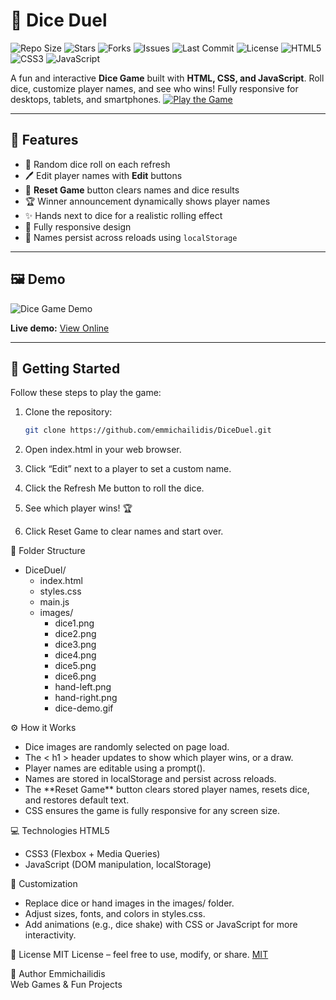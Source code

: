 # 🎲 Dice Duel

![Repo Size](https://img.shields.io/github/repo-size/emmichailidis/DiceDuel)
![Stars](https://img.shields.io/github/stars/emmichailidis/DiceDuel?style=social)
![Forks](https://img.shields.io/github/forks/emmichailidis/DiceDuel?style=social)
![Issues](https://img.shields.io/github/issues/emmichailidis/DiceDuel)
![Last Commit](https://img.shields.io/github/last-commit/emmichailidis/DiceDuel)
![License](https://img.shields.io/github/license/emmichailidis/DiceDuel)
![HTML5](https://img.shields.io/badge/HTML5-orange?logo=html5)
![CSS3](https://img.shields.io/badge/CSS3-blue?logo=css3)
![JavaScript](https://img.shields.io/badge/JavaScript-yellow?logo=javascript)

A fun and interactive **Dice Game** built with **HTML, CSS, and JavaScript**. Roll dice, customize player names, and see who wins! Fully responsive for desktops, tablets, and smartphones.
[![Play the Game](https://img.shields.io/badge/🎲%20Play%20Dice%20Duel-blue?style=for-the-badge)](https://emmichailidis.github.io/DiceDuel/)

---

## 🌟 Features

- 🎯 Random dice roll on each refresh  
- 🖊️ Edit player names with **Edit** buttons
- 🔁 **Reset Game** button clears names and dice results 
- 🏆 Winner announcement dynamically shows player names  
- ✨ Hands next to dice for a realistic rolling effect  
- 📱 Fully responsive design  
- 💾 Names persist across reloads using `localStorage`  

---

## 🖼️ Demo

![Dice Game Demo](./images/dice-demo.gif)

**Live demo:** [View Online](https://emmichailidis.github.io/DiceDuel/)

---

## 🚀 Getting Started

Follow these steps to play the game:

1. Clone the repository:  
   ```bash
   git clone https://github.com/emmichailidis/DiceDuel.git

2. Open index.html in your web browser.

3. Click “Edit” next to a player to set a custom name.

4. Click the Refresh Me button to roll the dice.

5. See which player wins! 🏆
6. Click Reset Game to clear names and start over.

📁 Folder Structure
<ul> <li>DiceDuel/ <ul> <li>index.html</li> <li>styles.css</li> <li>main.js</li> <li>images/ <ul> <li>dice1.png</li> <li>dice2.png</li> <li>dice3.png</li> <li>dice4.png</li> <li>dice5.png</li> <li>dice6.png</li> <li>hand-left.png</li> <li>hand-right.png</li> <li>dice-demo.gif</li> </ul> </li> </ul> </li> </ul>

⚙️ How it Works
<ul>
<li>Dice images are randomly selected on page load.</li>

<li>The < h1 > header updates to show which player wins, or a draw.</li>

<li>Player names are editable using a prompt().</li>

<li>Names are stored in localStorage and persist across reloads.</li>

<li>The **Reset Game** button clears stored player names, resets dice, and restores default text.</li>

<li>CSS ensures the game is fully responsive for any screen size.</li>
</ul>

💻 Technologies
HTML5
<ul>
<li>CSS3 (Flexbox + Media Queries)</li>

<li>JavaScript (DOM manipulation, localStorage)</li>
</ul>

🎨 Customization
<ul>
<li>Replace dice or hand images in the images/ folder.</li>

<li>Adjust sizes, fonts, and colors in styles.css.</li>

<li>Add animations (e.g., dice shake) with CSS or JavaScript for more interactivity.</li>
</ul>

📜 License
MIT License – feel free to use, modify, or share.
[MIT](https://choosealicense.com/licenses/mit/)

🤝 Author
Emmichailidis<br>
Web Games & Fun Projects
